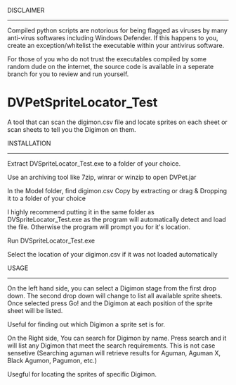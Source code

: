 DISCLAIMER
_______________________________________________________________________________________________________________________________________________________________________________
Compiled python scripts are notorious for being flagged as viruses by many anti-virus softwares including Windows Defender.  If this happens to you, create an exception/whitelist the executable within your antivirus software.

For those of you who do not trust the executables compiled by some random dude on the internet, the source code is available in a seperate branch for you to review and run yourself.

# DVPetSpriteLocator_Test
A tool that can scan the digimon.csv file and locate sprites on each sheet or scan sheets to tell you the Digimon on them.

INSTALLATION
_______________________________________________________________________________________________________________________________________________________________________________
Extract DVSpriteLocator_Test.exe to a folder of your choice.

Use an archiving tool like 7zip, winrar or winzip to open DVPet.jar

In the Model folder, find digimon.csv
Copy by extracting or drag & Dropping it to a folder of your choice

I highly recommend putting it in the same folder as DVSpriteLocator_Test.exe as the program will automatically detect and load the file. Otherwise the program will prompt you for it's location.

Run DVSpriteLocator_Test.exe

Select the location of your digimon.csv if it was not loaded automatically


USAGE
_______________________________________________________________________________________________________________________________________________________________________________

On the left hand side, you can select a Digimon stage from the first drop down. The second drop down will change to list all available sprite sheets. 
Once selected press Go! and the Digimon at each position of the sprite sheet will be listed.

Useful for finding out which Digimon a sprite set is for.



On the Right side, You can search for Digimon by name. Press search and it will list any Digimon that meet the search requirements. This is not case sensetive
(Searching aguman will retrieve results for Aguman, Aguman X, Black Agumon, Pagumon, etc.)

Usegful for locating the sprites of specific Digimon.
